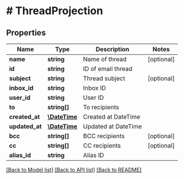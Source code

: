 # # ThreadProjection

## Properties

Name | Type | Description | Notes
------------ | ------------- | ------------- | -------------
**name** | **string** | Name of thread | [optional]
**id** | **string** | ID of email thread |
**subject** | **string** | Thread subject | [optional]
**inbox_id** | **string** | Inbox ID |
**user_id** | **string** | User ID |
**to** | **string[]** | To recipients |
**created_at** | [**\DateTime**](\DateTime) | Created at DateTime |
**updated_at** | [**\DateTime**](\DateTime) | Updated at DateTime |
**bcc** | **string[]** | BCC recipients | [optional]
**cc** | **string[]** | CC recipients | [optional]
**alias_id** | **string** | Alias ID |

[[Back to Model list]](../../README#models) [[Back to API list]](../../README#endpoints) [[Back to README]](../../README)
